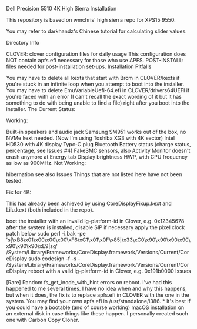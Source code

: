Dell Precision 5510 4K High Sierra Installation

This repository is based on wmchris' high sierra repo for XPS15 9550.

You may refer to darkhandz's Chinese tutorial for calculating slider values.

Directory Info

CLOVER: clover configuration files for daily usage
This configuration does NOT contain apfs.efi necessary for those who use APFS.
POST-INSTALL: files needed for post-installation set-ups.
Installation Pitfalls

You may have to delete all kexts that start with Brcm in CLOVER/kexts if you're stuck in an infinite loop when you attempt to boot into the installer.
You may have to delete EmuVariableUefi-64.efi in CLOVER/drivers64UEFI if you're faced with an error (I can't recall the exact wording of it but it has something to do with being unable to find a file) right after you boot into the installer.
The Current Status:

Working:

Built-in speakers and audio jack
Samsung SM951 works out of the box, no NVMe kext needed. (Now I'm using Toshiba XG3 with 4K sector)
Intel HD530 with 4K display
Typc-C plug
Bluetooth
Battery status (charge status, percentage, see Issues #4)
FakeSMC sensors, also Activity Monitor doesn't crash anymore at Energy tab
Display brightness
HWP, with CPU frequency as low as 900MHz.
Not Working:

hibernation
see also Issues
Things that are not listed here have not been tested.

Fix for 4K:

This has already been achieved by using CoreDisplayFixup.kext and Lilu.kext (both included in the repo).

boot the installer with an invalid ig-platform-id in Clover, e.g. 0x12345678
after the system is installed, disable SIP if necessary
apply the pixel clock patch below
sudo perl -i.bak -pe 's|\xB8\x01\x00\x00\x00\xF6\xC1\x01\x0F\x85|\x33\xC0\x90\x90\x90\x90\x90\x90\x90\xE9|sg' /System/Library/Frameworks/CoreDisplay.framework/Versions/Current/CoreDisplay
sudo codesign -f -s - /System/Library/Frameworks/CoreDisplay.framework/Versions/Current/CoreDisplay
reboot with a valid ig-platform-id in Clover, e.g. 0x191b0000
Issues

[Rare] Random fs_get_inode_with_hint errors on reboot.
I've had this happened to me several times. I have no idea when and why this happens, but when it does, the fix is to replace apfs.efi in CLOVER with the one in the system. You may find your own apfs.efi in /usr/standalone/i386.    * It's best if you could have a bootable (and of course working) macOS installation on an external disk in case things like these happen. I personally created such one with Carbon Copy Cloner.
